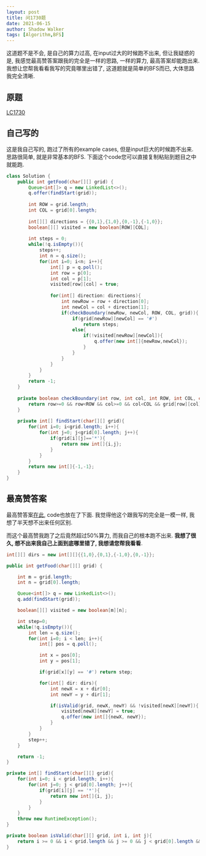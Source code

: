 ```yaml
---
layout: post
title: 问1730题
date: 2021-06-15
author: Shadow Walker
tags: [Algorithm,BFS]
---
```


这道题不是不会, 是自己的算力过高, 在input过大的时候跑不出来, 但让我疑惑的是, 我感觉最高赞答案跟我的完全是一样的思路, 一样的算力, 最高答案却能跑出来. 我想让您帮我看看我写的究竟哪里出错了, 这道题就是简单的BFS而已, 大体思路我完全清晰. 

## 原题

[LC1730](https://leetcode.com/problems/shortest-path-to-get-food/)

## 自己写的

这是我自己写的, 跑过了所有的example cases, 但是input巨大的时候跑不出来. 思路很简单, 就是非常基本的BFS.  下面这个code您可以直接复制粘贴到题目之中就能跑. 

```java
class Solution {
    public int getFood(char[][] grid) {
        Queue<int[]> q = new LinkedList<>();
        q.offer(findStart(grid));
        
        int ROW = grid.length;
        int COL = grid[0].length;
        
        int[][] directions = {{0,1},{1,0},{0,-1},{-1,0}};
        boolean[][] visited = new boolean[ROW][COL];
        
        int steps = 0;
        while(!q.isEmpty()){
            steps++;
            int n = q.size();
            for(int i=0; i<n; i++){
                int[] p = q.poll();
                int row = p[0];
                int col = p[1];
                visited[row][col] = true;
                
                for(int[] direction: directions){
                    int newRow = row + direction[0];
                    int newCol = col + direction[1];
                    if(checkBoundary(newRow, newCol, ROW, COL, grid)){
                        if(grid[newRow][newCol] == '#')
                            return steps;
                        else{
                            if(!visited[newRow][newCol]){
                                q.offer(new int[]{newRow,newCol});
                            }
                        }
                    }
                }
            }
        }
        return -1;
    }
    
    private boolean checkBoundary(int row, int col, int ROW, int COL, char[][]grid){
        return row>=0 && row<ROW && col>=0 && col<COL && grid[row][col]!='X';
    }
    
    private int[] findStart(char[][] grid){
        for(int i=0; i<grid.length; i++){
            for(int j=0; j<grid[0].length; j++){
                if(grid[i][j]=='*'){
                    return new int[]{i,j};
                }
            }
        }
        return new int[]{-1,-1};
    }
}
```

## 最高赞答案

最高赞答案[在此](https://leetcode.com/problems/shortest-path-to-get-food/discuss/1127459/JAVA-BFS-Clean-Solution), code也放在了下面. 我觉得他这个跟我写的完全是一模一样, 我想了半天想不出来任何区别. 

而这个最高赞我跑了之后竟然超过50%算力, 而我自己的根本跑不出来. **我想了很久, 想不出来我自己上面到底哪里错了, 我想请您帮我看看**. 

```java
int[][] dirs = new int[][]{{1,0},{0,1},{-1,0},{0,-1}};

public int getFood(char[][] grid) {

	int m = grid.length;
	int n = grid[0].length;

	Queue<int[]> q = new LinkedList<>();
	q.add(findStart(grid));

	boolean[][] visited = new boolean[m][n];

	int step=0;
	while(!q.isEmpty()){
		int len = q.size();
		for(int i=0; i < len; i++){
			int[] pos = q.poll();

			int x = pos[0];
			int y = pos[1];

			if(grid[x][y] == '#') return step;

			for(int[] dir: dirs){
				int newX = x + dir[0];
				int newY = y + dir[1];

				if(isValid(grid, newX, newY) && !visited[newX][newY]){
					visited[newX][newY] = true;
					q.offer(new int[]{newX, newY});
				}
			}
		}
		step++;
	}

	return -1;
}

private int[] findStart(char[][] grid){
	for(int i=0; i < grid.length; i++){
		for(int j=0; j < grid[0].length; j++){
			if(grid[i][j] == '*'){
				return new int[]{i, j};
			}
		}
	}
	throw new RuntimeException();
}

private boolean isValid(char[][] grid, int i, int j){
	return i >= 0 && i < grid.length && j >= 0 && j < grid[0].length && grid[i][j] != 'X';
}
```

